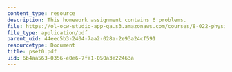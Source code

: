 ```yaml
---
content_type: resource
description: This homework assignment contains 6 problems.
file: https://ol-ocw-studio-app-qa.s3.amazonaws.com/courses/8-022-physics-ii-electricity-and-magnetism-fall-2004/6b4aa5630356e0e67fa1050a3e22463a_pset0.pdf
file_type: application/pdf
parent_uid: 44eec5b3-2404-7aa2-028a-2e93a24cf591
resourcetype: Document
title: pset0.pdf
uid: 6b4aa563-0356-e0e6-7fa1-050a3e22463a
---
```

